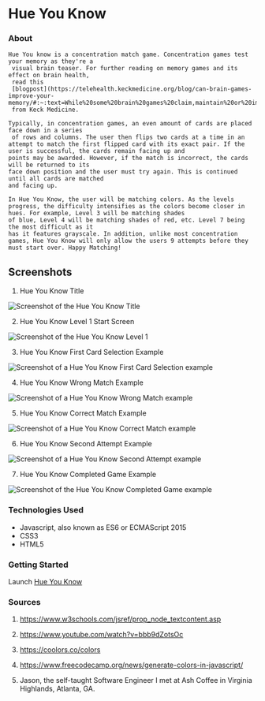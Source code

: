 # Hue You Know

### About
    Hue You know is a concentration match game. Concentration games test your memory as they're a
     visual brain teaser. For further reading on memory games and its effect on brain health, 
     read this 
     [blogpost](https://telehealth.keckmedicine.org/blog/can-brain-games-improve-your-memory/#:~:text=While%20some%20brain%20games%20claim,maintain%20or%20improve%20brain%20health.) 
     from Keck Medicine. 
    
    Typically, in concentration games, an even amount of cards are placed face down in a series
     of rows and columns. The user then flips two cards at a time in an attempt to match the first flipped card with its exact pair. If the user is successful, the cards remain facing up and
    points may be awarded. However, if the match is incorrect, the cards will be returned to its
    face down position and the user must try again. This is continued until all cards are matched 
    and facing up. 

    In Hue You Know, the user will be matching colors. As the levels progress, the difficulty intensifies as the colors become closer in hues. For example, Level 3 will be matching shades
    of blue, Level 4 will be matching shades of red, etc. Level 7 being the most difficult as it 
    has it features grayscale. In addition, unlike most concentration games, Hue You Know will only allow the users 9 attempts before they must start over. Happy Matching! 

## Screenshots 

1. Hue You Know Title  

![Screenshot of the Hue You Know Title](./assets/Screenshots/Title.png) 

2. Hue You Know Level 1 Start Screen 

![Screenshot of the Hue You Know Level 1](./assets/Screenshots/Start.png) 

3. Hue You Know First Card Selection Example

![Screenshot of a Hue You Know First Card Selection example](./assets/Screenshots/firstCard.png) 

4. Hue You Know Wrong Match Example 

![Screenshot of a Hue You Know Wrong Match example](./assets/Screenshots/Wrong.png) 

5. Hue You Know Correct Match Example 

![Screenshot of a Hue You Know Correct Match example](./assets/Screenshots/Match.png) 

6. Hue You Know Second Attempt Example 

![Screenshot of a Hue You Know Second Attempt example](./assets/Screenshots/secondAttempt.png) 

7. Hue You Know Completed Game Example 

![Screenshot of the Hue You Know Completed Game example](./assets/Screenshots/Completed.png) 

### Technologies Used
 * Javascript, also known as ES6 or ECMAScript 2015
 * CSS3
 * HTML5


### Getting Started
Launch [Hue You Know](https://rachelramoutar.github.io/Hue-You-Know/) 

 ### Sources
 1. https://www.w3schools.com/jsref/prop_node_textcontent.asp
 2. https://www.youtube.com/watch?v=bbb9dZotsOc 
 3. https://coolors.co/colors
 4. https://www.freecodecamp.org/news/generate-colors-in-javascript/

 5. Jason, the self-taught Software Engineer I met at Ash Coffee in Virginia Highlands, Atlanta, GA. 
